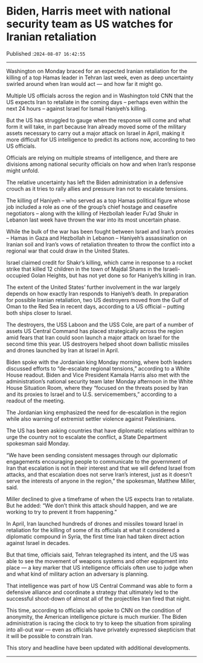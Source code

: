 # Biden, Harris meet with national security team as US watches for Iranian retaliation

Published :`2024-08-07 16:42:55`

---

Washington on Monday braced for an expected Iranian retaliation for the killing of a top Hamas leader in Tehran last week, even as deep uncertainty swirled around when Iran would act — and how far it might go.

Multiple US officials across the region and in Washington told CNN that the US expects Iran to retaliate in the coming days – perhaps even within the next 24 hours – against Israel for Ismail Haniyeh’s killing.

But the US has struggled to gauge when the response will come and what form it will take, in part because Iran already moved some of the military assets necessary to carry out a major attack on Israel in April, making it more difficult for US intelligence to predict its actions now, according to two US officials.

Officials are relying on multiple streams of intelligence, and there are divisions among national security officials on how and when Iran’s response might unfold.

The relative uncertainty has left the Biden administration in a defensive crouch as it tries to rally allies and pressure Iran not to escalate tensions.

The killing of Haniyeh – who served as a top Hamas political figure whose job included a role as one of the group’s chief hostage and ceasefire negotiators – along with the killing of Hezbollah leader Fu’ad Shukr in Lebanon last week have thrown the war into its most uncertain phase.

While the bulk of the war has been fought between Israel and Iran’s proxies – Hamas in Gaza and Hezbollah in Lebanon – Haniyeh’s assassination on Iranian soil and Iran’s vows of retaliation threaten to throw the conflict into a regional war that could draw in the United States.

Israel claimed credit for Shakr’s killing, which came in response to a rocket strike that killed 12 children in the town of Majdal Shams in the Israeli-occupied Golan Heights, but has not yet done so for Haniyeh’s killing in Iran.

The extent of the United States’ further involvement in the war largely depends on how exactly Iran responds to Haniyeh’s death. In preparation for possible Iranian retaliation, two US destroyers moved from the Gulf of Oman to the Red Sea in recent days, according to a US official – putting both ships closer to Israel.

The destroyers, the USS Laboon and the USS Cole, are part of a number of assets US Central Command has placed strategically across the region amid fears that Iran could soon launch a major attack on Israel for the second time this year. US destroyers helped shoot down ballistic missiles and drones launched by Iran at Israel in April.

Biden spoke with the Jordanian king Monday morning, where both leaders discussed efforts to “de-escalate regional tensions,” according to a White House readout. Biden and Vice President Kamala Harris also met with the administration’s national security team later Monday afternoon in the White House Situation Room, where they “focused on the threats posed by Iran and its proxies to Israel and to U.S. servicemembers,” according to a readout of the meeting.

The Jordanian king emphasized the need for de-escalation in the region while also warning of extremist settler violence against Palestinians.

The US has been asking countries that have diplomatic relations withIran to urge the country not to escalate the conflict, a State Department spokesman said Monday.

“We have been sending consistent messages through our diplomatic engagements encouraging people to communicate to the government of Iran that escalation is not in their interest and that we will defend Israel from attacks, and that escalation does not serve Iran’s interest, just as it doesn’t serve the interests of anyone in the region,” the spokesman, Matthew Miller, said.

Miller declined to give a timeframe of when the US expects Iran to retaliate. But he added: “We don’t think this attack should happen, and we are working to try to prevent it from happening.”

In April, Iran launched hundreds of drones and missiles toward Israel in retaliation for the killing of some of its officials at what it considered a diplomatic compound in Syria, the first time Iran had taken direct action against Israel in decades.

But that time, officials said, Tehran telegraphed its intent, and the US was able to see the movement of weapons systems and other equipment into place — a key marker that US intelligence officials often use to judge when and what kind of military action an adversary is planning.

That intelligence was part of how US Central Command was able to form a defensive alliance and coordinate a strategy that ultimately led to the successful shoot-down of almost all of the projectiles Iran fired that night.

This time, according to officials who spoke to CNN on the condition of anonymity, the American intelligence picture is much murkier. The Biden administration is racing the clock to try to keep the situation from spiraling into all-out war — even as officials have privately expressed skepticism that it will be possible to constrain Iran.

This story and headline have been updated with additional developments.

---

